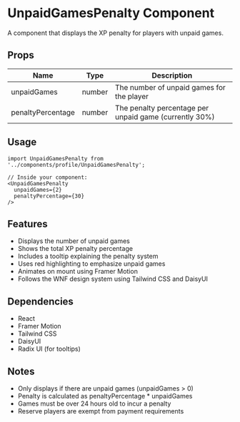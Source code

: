# UnpaidGamesPenalty Component

A component that displays the XP penalty for players with unpaid games.

## Props

| Name | Type | Description |
|------|------|-------------|
| unpaidGames | number | The number of unpaid games for the player |
| penaltyPercentage | number | The penalty percentage per unpaid game (currently 30%) |

## Usage

```tsx
import UnpaidGamesPenalty from '../components/profile/UnpaidGamesPenalty';

// Inside your component:
<UnpaidGamesPenalty
  unpaidGames={2}
  penaltyPercentage={30}
/>
```

## Features

- Displays the number of unpaid games
- Shows the total XP penalty percentage
- Includes a tooltip explaining the penalty system
- Uses red highlighting to emphasize unpaid games
- Animates on mount using Framer Motion
- Follows the WNF design system using Tailwind CSS and DaisyUI

## Dependencies

- React
- Framer Motion
- Tailwind CSS
- DaisyUI
- Radix UI (for tooltips)

## Notes

- Only displays if there are unpaid games (unpaidGames > 0)
- Penalty is calculated as penaltyPercentage * unpaidGames
- Games must be over 24 hours old to incur a penalty
- Reserve players are exempt from payment requirements
